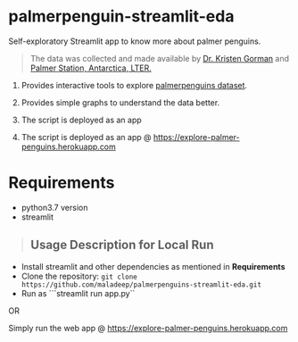 # palmerpenguin-streamlit-eda

Self-exploratory Streamlit app to know more about palmer penguins.

> The data was collected and made available by [Dr. Kristen Gorman](https://www.uaf.edu/cfos/people/faculty/detail/kristen-gorman.php) and [Palmer Station, Antarctica, LTER.](https://pal.lternet.edu/)


1. Provides interactive tools to explore [palmerpenguins dataset](https://github.com/allisonhorst/palmerpenguins).

2. Provides simple graphs to understand the data better.

3. The script is deployed as an app

5. The script is deployed as an app @ https://explore-palmer-penguins.herokuapp.com

# Requirements

* python3.7 version
* streamlit



> ## Usage Description for Local Run

+ Install streamlit and other dependencies as mentioned in **Requirements**
+ Clone the repository: ```git clone https://github.com/maladeep/palmerpenguins-streamlit-eda.git```
+ Run as ```streamlit run app.py``

 OR
 
 Simply run the web app @ https://explore-palmer-penguins.herokuapp.com










